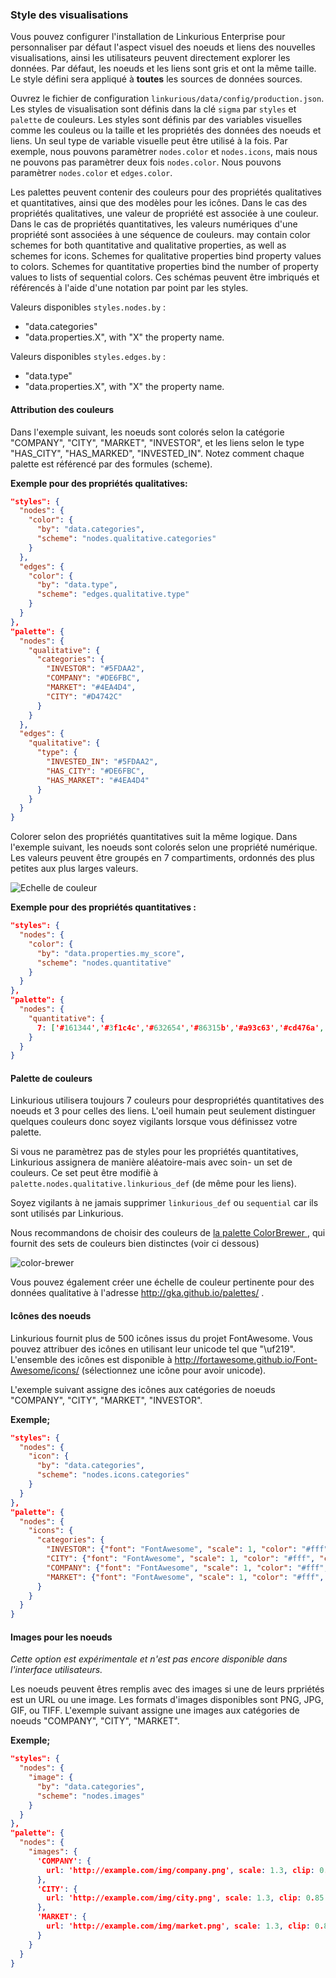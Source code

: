 ### Style des visualisations

Vous pouvez configurer l'installation de Linkurious Enterprise pour personnaliser par défaut l'aspect visuel des noeuds et liens des nouvelles visualisations, ainsi les utilisateurs peuvent directement explorer les données. Par défaut, les noeuds et les liens sont gris et ont la même taille. Le style défini sera appliqué à **toutes** les sources de données sources.

Ouvrez le fichier de configuration `linkurious/data/config/production.json`. Les styles de visualisation sont définis dans la clé `sigma` par  `styles` et  `palette` de couleurs. Les styles sont définis par des variables visuelles comme les couleus ou la taille et les propriétés des données des noeuds et liens. Un seul type de variable visuelle peut être utilisé à la fois. Par exemple, nous pouvons paramètrer `nodes.color` et `nodes.icons`, mais nous ne pouvons pas paramètrer deux fois  `nodes.color`. Nous pouvons paramètrer `nodes.color` et `edges.color`.

Les palettes peuvent contenir des couleurs pour des propriétés qualitatives et quantitatives, ainsi que des modèles pour les icônes. Dans le cas des propriétés qualitatives, une valeur de propriété est associée à une couleur. Dans le cas de propriétés quantitatives, les valeurs numériques d'une propriété sont associées à une séquence de couleurs.   may contain color schemes for both quantitative and qualitative properties, as well as schemes for icons. Schemes for qualitative properties bind property values to colors. Schemes for quantitative properties bind the number of property values to lists of sequential colors. Ces schémas peuvent être imbriqués et référencés à l'aide d'une notation par point par les styles. 

Valeurs disponibles `styles.nodes.by` :
- "data.categories"
- "data.properties.X", with "X" the property name.

Valeurs disponibles `styles.edges.by` :
- "data.type"
- "data.properties.X", with "X" the property name.

#### Attribution des couleurs 

Dans l'exemple suivant, les noeuds sont colorés selon la catégorie  "COMPANY", "CITY", "MARKET", "INVESTOR", et les liens selon le type  "HAS_CITY", "HAS_MARKED", "INVESTED_IN". Notez comment chaque palette est référencé par des formules (scheme).

**Exemple pour des propriétés qualitatives:**
```json
"styles": {
  "nodes": {
    "color": {
      "by": "data.categories",
      "scheme": "nodes.qualitative.categories"
    }
  },
  "edges": {
    "color": {
      "by": "data.type",
      "scheme": "edges.qualitative.type"
    }
  }
},
"palette": {
  "nodes": {
    "qualitative": {
      "categories": {
        "INVESTOR": "#5FDAA2",
        "COMPANY": "#DE6FBC",
        "MARKET": "#4EA4D4",
        "CITY": "#D4742C"
      }
    }
  },
  "edges": {
    "qualitative": {
      "type": {
        "INVESTED_IN": "#5FDAA2",
        "HAS_CITY": "#DE6FBC",
        "HAS_MARKET": "#4EA4D4"
      }
    }
  }
}
```

Colorer selon des propriétés quantitatives suit la même logique. Dans l'exemple suivant, les noeuds sont colorés selon une propriété numérique. Les valeurs peuvent être groupés en 7 compartiments, ordonnés des plus petites aux plus larges valeurs. 

![Echelle de couleur](Color-scale.png)

**Exemple pour des propriétés quantitatives :**
```json
"styles": {
  "nodes": {
    "color": {
      "by": "data.properties.my_score",
      "scheme": "nodes.quantitative"
    }
  }
},
"palette": {
  "nodes": {
    "quantitative": {
      7: ['#161344','#3f1c4c','#632654','#86315b','#a93c63','#cd476a','#f35371']
    }
  }
}
```

#### Palette de couleurs

Linkurious utilisera toujours 7 couleurs pour despropriétés quantitatives des noeuds et 3 pour celles des liens. L'oeil humain peut seulement distinguer quelques couleurs donc soyez vigilants lorsque vous définissez votre palette.  

Si vous ne paramètrez pas de styles pour les propriétés quantitatives, Linkurious assignera de manière aléatoire-mais avec soin- un set de couleurs. Ce set peut être modifiè à  `palette.nodes.qualitative.linkurious_def` (de même pour les liens).

Soyez vigilants à ne jamais supprimer `linkurious_def` ou `sequential` car ils sont utilisés par Linkurious.

Nous recommandons de choisir des couleurs de  [la palette ColorBrewer ](https://github.com/Linkurious/linkurious.js/blob/develop/plugins/sigma.plugins.colorbrewer/sigma.plugins.colorbrewer.js), qui fournit des sets de couleurs bien distinctes (voir ci dessous) 

![color-brewer](Color-brewer.png)

Vous pouvez également créer une échelle de couleur pertinente pour des données qualitative à l'adresse   http://gka.github.io/palettes/ .

#### Icônes des noeuds

Linkurious fournit plus de  500 icônes issus du projet FontAwesome. Vous pouvez attribuer des icônes en utilisant leur unicode tel que "\uf219". L'ensemble des icônes est disponible à  http://fortawesome.github.io/Font-Awesome/icons/ (sélectionnez une icône pour avoir unicode).

L'exemple suivant assigne des icônes aux catégories de noeuds "COMPANY", "CITY", "MARKET", "INVESTOR".

**Exemple;**
```json
"styles": {
  "nodes": {
    "icon": {
      "by": "data.categories",
      "scheme": "nodes.icons.categories"
    }
  }
},
"palette": {
  "nodes": {
    "icons": {
      "categories": {
        "INVESTOR": {"font": "FontAwesome", "scale": 1, "color": "#fff", "content": "\uf19c"},
        "CITY": {"font": "FontAwesome", "scale": 1, "color": "#fff", "content": "\uf015"},
        "COMPANY": {"font": "FontAwesome", "scale": 1, "color": "#fff", "content": "\uf135"},
        "MARKET": {"font": "FontAwesome", "scale": 1, "color": "#fff", "content": "\uf219"}
      }
    }
  }
}
```

#### Images pour les noeuds

*Cette option est expérimentale et n'est pas encore disponible dans l'interface utilisateurs.*

Les noeuds peuvent êtres remplis avec des images si une de leurs prpriétés est un URL ou une image. Les formats d'images disponibles sont PNG, JPG, GIF, ou TIFF. L'exemple suivant assigne une images aux catégories de noeuds "COMPANY", "CITY", "MARKET".


**Exemple;**
```json
"styles": {
  "nodes": {
    "image": {
      "by": "data.categories",
      "scheme": "nodes.images"
    }
  }
},
"palette": {
  "nodes": {
    "images": {
      'COMPANY': {
        url: 'http://example.com/img/company.png', scale: 1.3, clip: 0.85
      },
      'CITY': {
        url: 'http://example.com/img/city.png', scale: 1.3, clip: 0.85
      },
      'MARKET': {
        url: 'http://example.com/img/market.png', scale: 1.3, clip: 0.85
      }
    }
  }
}
```
